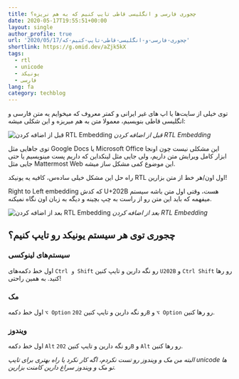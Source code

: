 ```yaml
---
title: چجوری فارسی و انگلیسی قاطی تایپ کنیم که به هم نریزه؟
date: 2020-05-17T19:55:51+00:00
layout: single
author_profile: true
url: '2020/05/17/چجوری-فارسی-و-انگلیسی-قاطی-تایپ-کنیم-که'
shortlink: https://g.omid.dev/aZjk5kX
tags:
  - rtl
  - unicode
  - یونیکد
  - فارسی
lang: fa
category: techblog
---
```

توی خیلی از سایت‌ها یا اپ های غیر ایرانی و کمتر معروف که میخوایم یه متن فارسی و انگلیسی قاطی بنویسیم، معمولا متن به هم میریزه و این شکلی میشه:

![قبل از اضافه کردن RTL Embedding](/images/2020/05/Screenshot_20200517_003353.png)
*قبل از اضافه کردن RTL Embedding*

توی جاهایی مثل Google Docs یا Microsoft Office این مشکلی نیست چون اونجا ابزار کامل ویرایش متن داریم، ولی جایی مثل لینکداین که داریم پست مینویسیم یا حتی جایی مثل Mattermost Web این موضوع کمی مشکل ساز میشه.

راه حل این مشکل خیلی ساده‌س، کافیه یه یونیکد RTL اول اون/هر خط از متن بزارین!

Right to Left embedding که کدش U+202B هست، وقتی اول متن باشه سیستم میفهمه که باید این متن رو از راست به چپ بچینه و دیگه به زبان اون نگاه نمیکنه.

![بعد از اضافه کردن RTL Embedding](/images/2020/05/Screenshot_20200517_003423.png)
*بعد از اضافه کردن RTL Embedding*

## چجوری توی هر سیستم یونیکد رو تایپ کنیم؟

### سیستم‌های لینوکسی

اول خط دکمه‌های `Ctrl و Shift` رو نگه دارین و تایپ کنین `U202B` و `Ctrl Shift` رو رها کنید. به همین راحتی!

### مک

اول خط دکمه `⌥ Option` رو نگه دارین و تایپ کنین `202B` و `⌥ Option` رو رها کنین.

### ویندوز

اول خط دکمه `Alt` رو نگه دارین و تایپ کنین `202B` و `Alt` رو رها کنین.

*البته من مک و ویندوز رو تست نکردم، اگه کار نکرد یا راه بهتری برای تایپ unicode ها تو مک و ویندوز سراغ دارین کامنت بزارین.*
